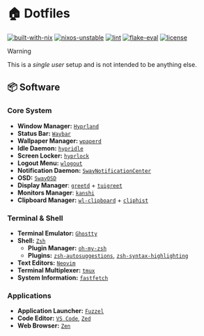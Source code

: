 # 🏠 Dotfiles

[![built-with-nix](https://builtwithnix.org/badge.svg)](https://builtwithnix.org)
[![nixos-unstable](https://img.shields.io/badge/NixOS-unstable-informational.svg?logo=nixos)](https://github.com/nixos/nixpkgs/tree/nixos-unstable)
[![lint](https://github.com/peucastro/dotfiles/actions/workflows/lint.yaml/badge.svg)](https://github.com/peucastro/dotfiles/actions/workflows/lint.yaml)
[![flake-eval](https://github.com/peucastro/dotfiles/actions/workflows/flake-eval.yaml/badge.svg)](https://github.com/peucastro/dotfiles/actions/workflows/flake-eval.yaml)
[![license](https://img.shields.io/github/license/peucastro/dotfiles)](https://github.com/peucastro/dotfiles/blob/main/LICENSE)

> [!WARNING]
> This is a _single user_ setup and is not intended to be anything else.

## 📦 Software

### Core System

- **Window Manager:** [`Hyprland`](https://hypr.land/)
- **Status Bar:** [`Waybar`](https://github.com/Alexays/Waybar/)
- **Wallpaper Manager:** [`wpaperd`](https://github.com/danyspin97/wpaperd/)
- **Idle Daemon:** [`hypridle`](https://wiki.hypr.land/Hypr-Ecosystem/hypridle/)
- **Screen Locker:** [`hyprlock`](https://wiki.hypr.land/Hypr-Ecosystem/hyprlock/)
- **Logout Menu:** [`wlogout`](https://github.com/ArtsyMacaw/wlogout/)
- **Notification Daemon:** [`SwayNotificationCenter`](https://github.com/ErikReider/SwayNotificationCenter)
- **OSD:** [`SwayOSD`](https://github.com/ErikReider/SwayOSD/)
- **Display Manager**: [`greetd`](https://sr.ht/~kennylevinsen/greetd/) + [`tuigreet`](https://github.com/apognu/tuigreet/)
- **Monitors Manager**: [`kanshi`](https://gitlab.freedesktop.org/emersion/kanshi/)
- **Clipboard Manager:** [`wl-clipboard`](https://github.com/bugaevc/wl-clipboard/) + [`cliphist`](https://github.com/sentriz/cliphist/)

### Terminal & Shell

- **Terminal Emulator:** [`Ghostty`](https://ghostty.org/)
- **Shell:** [`Zsh`](https://www.zsh.org/)
  - **Plugin Manager:** [`oh-my-zsh`](https://ohmyz.sh/)
  - **Plugins:** [`zsh-autosuggestions`](https://github.com/zsh-users/zsh-autosuggestions/), [`zsh-syntax-highlighting`](https://github.com/zsh-users/zsh-syntax-highlighting/)
- **Text Editors:** [`Neovim`](https://neovim.io/)
- **Terminal Multiplexer:** [`tmux`](https://github.com/tmux/tmux/)
- **System Information:** [`fastfetch`](https://github.com/fastfetch-cli/fastfetch/)

### Applications

- **Application Launcher:** [`Fuzzel`](https://codeberg.org/dnkl/fuzzel/)
- **Code Editor:** [`VS Code`](https://code.visualstudio.com/), [`Zed`](https://zed.dev/)
- **Web Browser:** [`Zen`](https://zen-browser.app/)
